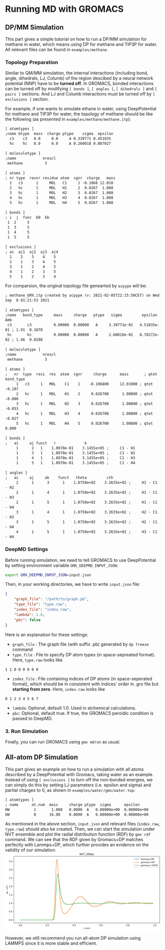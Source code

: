 # Running MD with GROMACS
## DP/MM Simulation
This part gives a simple tutorial on how to run a DP/MM simulation for methane in water, which means using DP for methane and TIP3P for water. All relevant files can be found in `examples/methane`.
### Topology Preparation
Similar to QM/MM simulation, the internal interactions (including bond, angle, dihedrals, LJ, Columb) of the region descibed by a neural network potential (NNP) have to be **turned off**. In GROMACS, bonded interactions can be turned off by modifying `[ bonds ]`, `[ angles ]`, `[ dihedrals ]` and `[ pairs ]` sections. And LJ and Columb interactions must be turned off by `[ exclusions ]` section.

For example, if one wants to simulate ethane in water, using DeepPotential for methane and TIP3P for water, the topology of methane should be like the following (as presented in `examples/methane/methane.itp`):
```
[ atomtypes ]
;name btype  mass  charge ptype    sigma  epsilon
  c3    c3   0.0     0.0     A 0.339771 0.451035
  hc    hc   0.0     0.0     A 0.260018 0.087027

[ moleculetype ]
;name            nrexcl
 methane          3

[ atoms ]
; nr type  resnr residue atom  cgnr  charge   mass
  1   c3      1     MOL   C1     1 -0.1068 12.010
  2   hc      1     MOL   H1     2  0.0267  1.008
  3   hc      1     MOL   H2     3  0.0267  1.008
  4   hc      1     MOL   H3     4  0.0267  1.008
  5   hc      1     MOL   H4     5  0.0267  1.008

[ bonds ]
; i  j  func  b0  kb
 1  2     5        
 1  3     5        
 1  4     5        
 1  5     5        

[ exclusions ]
; ai  aj1  aj2  aj3  aj4
  1    2    3    4    5
  2    1    3    4    5
  3    1    2    4    5
  4    1    2    3    5
  5    1    2    3    4
```
For comparsion, the original topology file genearted by `acpype` will be:
```
; methane_GMX.itp created by acpype (v: 2021-02-05T22:15:50CET) on Wed Sep  8 01:21:53 2021

[ atomtypes ]
;name   bond_type     mass     charge   ptype   sigma         epsilon       Amb
 c3       c3          0.00000  0.00000   A     3.39771e-01   4.51035e-01 ; 1.91  0.1078
 hc       hc          0.00000  0.00000   A     2.60018e-01   8.70272e-02 ; 1.46  0.0208

[ moleculetype ]
;name            nrexcl
 methane          3

[ atoms ]
;   nr  type  resi  res  atom  cgnr     charge      mass       ; qtot   bond_type
     1   c3     1   MOL    C1    1    -0.106800     12.01000 ; qtot -0.107
     2   hc     1   MOL    H1    2     0.026700      1.00800 ; qtot -0.080
     3   hc     1   MOL    H2    3     0.026700      1.00800 ; qtot -0.053
     4   hc     1   MOL    H3    4     0.026700      1.00800 ; qtot -0.027
     5   hc     1   MOL    H4    5     0.026700      1.00800 ; qtot 0.000

[ bonds ]
;   ai     aj funct   r             k
     1      2   1    1.0970e-01    3.1455e+05 ;     C1 - H1    
     1      3   1    1.0970e-01    3.1455e+05 ;     C1 - H2    
     1      4   1    1.0970e-01    3.1455e+05 ;     C1 - H3    
     1      5   1    1.0970e-01    3.1455e+05 ;     C1 - H4    

[ angles ]
;   ai     aj     ak    funct   theta         cth
     2      1      3      1    1.0758e+02    3.2635e+02 ;     H1 - C1     - H2    
     2      1      4      1    1.0758e+02    3.2635e+02 ;     H1 - C1     - H3    
     2      1      5      1    1.0758e+02    3.2635e+02 ;     H1 - C1     - H4    
     3      1      4      1    1.0758e+02    3.2635e+02 ;     H2 - C1     - H3    
     3      1      5      1    1.0758e+02    3.2635e+02 ;     H2 - C1     - H4    
     4      1      5      1    1.0758e+02    3.2635e+02 ;     H3 - C1     - H4    
```
### DeepMD Settings
Before running simulation, we need to tell GROMACS to use DeepPotential by setting environment variable `GMX_DEEPMD_INPUT_JSON`:
```bash
export GMX_DEEPMD_INPUT_JSON=input.json
```
Then, in your working directories, we have to write `input.json` file:
```json
{
    "graph_file": "/path/to/graph.pb",
    "type_file": "type.raw",
    "index_file": "index.raw",
    "lambda": 1.0,
    "pbc": false
}
```
Here is an explanation for these settings:
+ `graph_file` : The graph file (with suffix .pb) generated by `dp freeze` command
+ `type_file` : File to specify DP atom types (in space-sepreated format). Here, `type.raw` looks like
```
1 1 0 0 0 0 0 0
```
+ `index_file` : File containing indices of DP atoms (in space-seperated format), which should be in consistent with indices' order in .gro file but **starting from zero**. Here, `index.raw` looks like
```
0 1 2 3 4 5 6 7
```
+ `lambda`: Optional, default 1.0. Used in alchemical calculations.
+ `pbc`: Optional, default true. If true, the GROMACS peroidic condition is passed to DeepMD.

### 3. Run Simulation
Finally, you can run GROMACS using `gmx mdrun` as usual.

## All-atom DP Simulation
This part gives an example on how to run a simulation with all atoms described by a DeepPotential with Gromacs, taking water as an example. Instead of using `[ exclusions ]` to turn off the non-bonded energies, we can simply do this by setting LJ parameters (i.e. epsilon and sigma) and partial charges to 0, as shown in `examples/water/gmx/water.top`:
```
[ atomtypes ]
; name      at.num  mass     charge ptype  sigma      epsilon
HW           1       1.008   0.0000  A   0.00000e+00  0.00000e+00
OW           8      16.00    0.0000  A   0.00000e+00  0.00000e+00
``` 
As mentioned in the above section, `input.json` and relevant files (`index.raw`, `type.raw`) should also be created. Then, we can start the simulation under NVT ensemble and plot the radial distribution function (RDF) by `gmx rdf` command. We can see that the RDF given by Gromacs+DP matches perfectly with Lammps+DP, which further provides an evidence on the validity of our simulation.
![rdf](../../examples/water/gmx/rdf.png)

However, we still recommend you run all-atom DP simulation using LAMMPS since it is more stable and efficient.